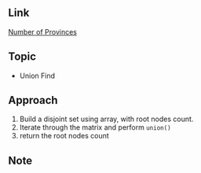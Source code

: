 ## Link
[Number of Provinces](https://leetcode.com/problems/number-of-provinces/)

## Topic
* Union Find

## Approach
1. Build a disjoint set using array, with root nodes count.
2. Iterate through the matrix and perform `union()`
3. return the root nodes count

## Note
